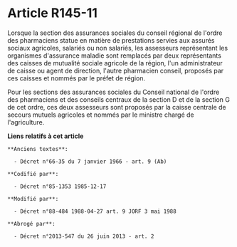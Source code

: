 # Article R145-11

Lorsque la section des assurances sociales du conseil régional de l'ordre des pharmaciens statue en matière de prestations
servies aux assurés sociaux agricoles, salariés ou non salariés, les assesseurs représentant les organismes d'assurance
maladie sont remplacés par deux représentants des caisses de mutualité sociale agricole de la région, l'un administrateur de
caisse ou agent de direction, l'autre pharmacien conseil, proposés par ces caisses et nommés par le préfet de région.

Pour les sections des assurances sociales du Conseil national de l'ordre des pharmaciens et des conseils centraux de la
section D et de la section G de cet ordre, ces deux assesseurs sont proposés par la caisse centrale de secours mutuels
agricoles et nommés par le ministre chargé de l'agriculture.

**Liens relatifs à cet article**

	**Anciens textes**:

	  - Décret n°66-35 du 7 janvier 1966 - art. 9 (Ab)

	**Codifié par**:

	  - Décret n°85-1353 1985-12-17

	**Modifié par**:

	  - Décret n°88-484 1988-04-27 art. 9 JORF 3 mai 1988

	**Abrogé par**:

	  - Décret n°2013-547 du 26 juin 2013 - art. 2

